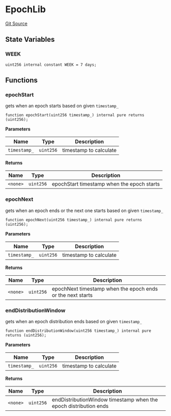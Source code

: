 # EpochLib

[Git Source](https://github.com/rsksmart/builder-incentives-sc/blob/c4d78ff998298ce9e3dffdd99f32430a3c5ed3af/src/libraries/EpochLib.sol)

## State Variables

### WEEK

```solidity
uint256 internal constant WEEK = 7 days;
```

## Functions

### epochStart

gets when an epoch starts based on given `timestamp_`

```solidity
function epochStart(uint256 timestamp_) internal pure returns (uint256);
```

**Parameters**

| Name         | Type      | Description            |
| ------------ | --------- | ---------------------- |
| `timestamp_` | `uint256` | timestamp to calculate |

**Returns**

| Name     | Type      | Description                                |
| -------- | --------- | ------------------------------------------ |
| `<none>` | `uint256` | epochStart timestamp when the epoch starts |

### epochNext

gets when an epoch ends or the next one starts based on given `timestamp_`

```solidity
function epochNext(uint256 timestamp_) internal pure returns (uint256);
```

**Parameters**

| Name         | Type      | Description            |
| ------------ | --------- | ---------------------- |
| `timestamp_` | `uint256` | timestamp to calculate |

**Returns**

| Name     | Type      | Description                                                |
| -------- | --------- | ---------------------------------------------------------- |
| `<none>` | `uint256` | epochNext timestamp when the epoch ends or the next starts |

### endDistributionWindow

gets when an epoch distribution ends based on given `timestamp_`

```solidity
function endDistributionWindow(uint256 timestamp_) internal pure returns (uint256);
```

**Parameters**

| Name         | Type      | Description            |
| ------------ | --------- | ---------------------- |
| `timestamp_` | `uint256` | timestamp to calculate |

**Returns**

| Name     | Type      | Description                                                      |
| -------- | --------- | ---------------------------------------------------------------- |
| `<none>` | `uint256` | endDistributionWindow timestamp when the epoch distribution ends |
